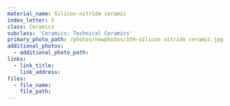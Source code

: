 ```yaml
---
material_name: Silicon-nitride ceramic
index_letter: S
class: Ceramics
subclass: 'Ceramics: Technical Ceramics'
primary_photo_path: /photos/newphotos/159-silicon nitride ceramic.jpg
additional_photos:
  - additional_photo_path:
links:
  - link_title:
    link_address:
files:
  - file_name:
    file_path:
---
```



